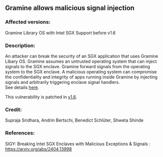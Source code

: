 ## Gramine allows malicious signal injection

### Affected versions:
Gramine Library OS with Intel SGX Support before v1.6

### Description:
An attacker can break the security of an SGX application that uses Gramine Libary OS. Gramine assumes an untrusted operating system that can inject signals to the SGX enclave. Gramine forward signals from the operating system to the SGX enclave. A malicious operating system can compromise the confidentiality and integrity of apps running inside Gramine by injecting signals and arbitrarily triggering enclave signal handlers.  
See details [here](https://arxiv.org/abs/2404.13998).

This vulnerability is patched in [v1.6](https://github.com/gramineproject/gramine/pull/1570).

### Credit: 
Supraja Sridhara, Andrin Bertschi, Benedict Schlüter, Shweta Shinde

### References: 
SIGY: Breaking Intel SGX Enclaves with Malicious Exceptions & Signals : https://arxiv.org/abs/2404.13998